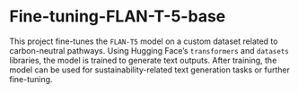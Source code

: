 # Fine-tuning-FLAN-T-5-base
This project fine-tunes the `FLAN-T5` model on a custom dataset related to carbon-neutral pathways. Using Hugging Face’s `transformers` and `datasets` libraries, the model is trained to generate text outputs. After training, the model can be used for sustainability-related text generation tasks or further fine-tuning.
